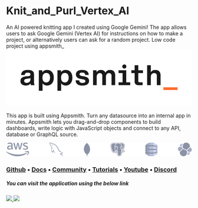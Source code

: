 # Knit_and_Purl_Vertex_AI
An AI powered knitting app I created using Google Gemini! The app allows users to ask Google Gemini (Vertex AI) for instructions on how to make a project, or alternatively users can ask for a random project. Low code project using appsmith_
![](https://raw.githubusercontent.com/appsmithorg/appsmith/release/static/appsmith_logo_primary.png)

This app is built using Appsmith. Turn any datasource into an internal app in minutes. Appsmith lets you drag-and-drop components to build dashboards, write logic with JavaScript objects and connect to any API, database or GraphQL source.

![](https://raw.githubusercontent.com/appsmithorg/appsmith/release/static/images/integrations.png)

### [Github](https://github.com/appsmithorg/appsmith) • [Docs](https://docs.appsmith.com/?utm_source=github&utm_medium=social&utm_content=appsmith_docs&utm_campaign=null&utm_term=appsmith_docs) • [Community](https://community.appsmith.com/) • [Tutorials](https://github.com/appsmithorg/appsmith/tree/update/readme#tutorials) • [Youtube](https://www.youtube.com/appsmith) • [Discord](https://discord.gg/rBTTVJp)

##### You can visit the application using the below link

###### [![](https://assets.appsmith.com/git-sync/Buttons.svg) ](https://app.appsmith.com/applications/6612b2e36c17982247cd84f5/pages/6612b34d8e35bc60b026b803) [![](https://assets.appsmith.com/git-sync/Buttons2.svg)](https://app.appsmith.com/applications/6612b2e36c17982247cd84f5/pages/6612b34d8e35bc60b026b803/edit)
